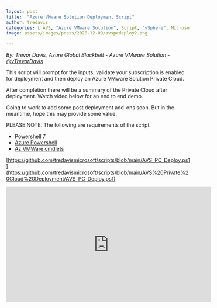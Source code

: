 ```yaml
---
layout: post
title:  "Azure VMware Solution Deployment Script"
author: tredavis
categories: [ AVS, "Azure VMware Solution", Script, "vSphere", Microsoft, Azure, Lab]
image: assets/images/posts/2020-12-09/avspcdeploy2.png

---
```


*By: Trevor Davis, Azure Global Blackbelt - Azure VMware Solution - [@vTrevorDavis](https://twitter.com/vtrevordavis)*

This script will prompt for the inputs, validate your subscription is enabled for deployment and then deploy an Azure VMware Solution Private Cloud.  

After completion there will be a summary of the Private Cloud after deployment.  Watch video below for an end to end demo.

Going to work to add some post deployment add-ons soon.  But in the meantime, hope this may provide some value.

PLEASE NOTE: The following are requirements of the script.

- [Powershell 7](https://docs.microsoft.com/en-us/powershell/scripting/install/installing-powershell-core-on-windows?view=powershell-7.1#installing-the-msi-package)
- [Azure Powershell](https://docs.microsoft.com/en-us/powershell/azure/install-az-ps)
- [Az.VMWare cmdlets](https://docs.microsoft.com/en-us/powershell/module/az.vmware/)

[https://github.com/tredavismicrosoft/scripts/blob/main/AVS_PC_Deploy.ps1](https://github.com/tredavismicrosoft/scripts/blob/main/AVS%20Private%20Cloud%20Deployment/AVS_PC_Deploy.ps1)

<iframe width="560" height="315" src="https://www.youtube.com/embed/5GVN3oWVZMk?rel=0&amp;vq=hd720" frameborder="0" allow="accelerometer; autoplay; clipboard-write; encrypted-media; gyroscope; picture-in-picture" allowfullscreen></iframe>